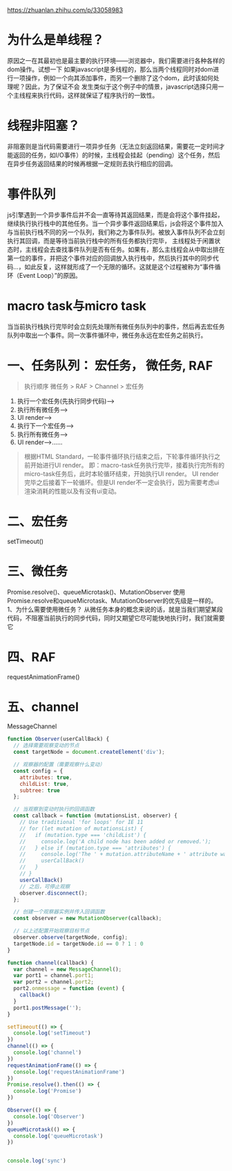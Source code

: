 https://zhuanlan.zhihu.com/p/33058983
# 为什么是单线程？
原因之一在其最初也是最主要的执行环境——浏览器中，我们需要进行各种各样的dom操作。试想一下 如果javascript是多线程的，那么当两个线程同时对dom进行一项操作，例如一个向其添加事件，而另一个删除了这个dom，此时该如何处理呢？因此，为了保证不会 发生类似于这个例子中的情景，javascript选择只用一个主线程来执行代码，这样就保证了程序执行的一致性。

# 线程非阻塞？
非阻塞则是当代码需要进行一项异步任务（无法立刻返回结果，需要花一定时间才能返回的任务，如I/O事件）的时候，主线程会挂起（pending）这个任务，然后在异步任务返回结果的时候再根据一定规则去执行相应的回调。

# 事件队列
js引擎遇到一个异步事件后并不会一直等待其返回结果，而是会将这个事件挂起，继续执行执行栈中的其他任务。当一个异步事件返回结果后，js会将这个事件加入与当前执行栈不同的另一个队列，我们称之为事件队列。被放入事件队列不会立刻执行其回调，而是等待当前执行栈中的所有任务都执行完毕， 主线程处于闲置状态时，主线程会去查找事件队列是否有任务。如果有，那么主线程会从中取出排在第一位的事件，并把这个事件对应的回调放入执行栈中，然后执行其中的同步代码...，如此反复，这样就形成了一个无限的循环。这就是这个过程被称为“事件循环（Event Loop）”的原因。

# macro task与micro task
当当前执行栈执行完毕时会立刻先处理所有微任务队列中的事件，然后再去宏任务队列中取出一个事件。同一次事件循环中，微任务永远在宏任务之前执行。

# 一、任务队列： 宏任务， 微任务, RAF
> 执行顺序 微任务 > RAF > Channel > 宏任务

1. 执行一个宏任务(先执行同步代码)-->
2. 执行所有微任务-->
3. UI render-->
4. 执行下一个宏任务-->
5. 执行所有微任务-->
6. UI render-->......

> 根据HTML Standard，一轮事件循环执行结束之后，下轮事件循环执行之前开始进行UI render。
> 即：macro-task任务执行完毕，接着执行完所有的micro-task任务后，此时本轮循环结束，开始执行UI render。
> UI render完毕之后接着下一轮循环。但是UI render不一定会执行，因为需要考虑ui渲染消耗的性能以及有没有ui变动。

# 二、宏任务
setTimeout()

# 三、微任务
Promise.resolve()、queueMicrotask()、MutationObserver
使用Promise.resolve和queueMicrotask、MutationObserver的优先级是一样的。
1、为什么需要使用微任务？
从微任务本身的概念来说的话，就是当我们期望某段代码，不阻塞当前执行的同步代码，同时又期望它尽可能快地执行时，我们就需要它

# 四、RAF
requestAnimationFrame()

# 五、channel
MessageChannel

```js
function Observer(userCallBack) {
  // 选择需要观察变动的节点
  const targetNode = document.createElement('div');

  // 观察器的配置（需要观察什么变动）
  const config = {
    attributes: true,
    childList: true,
    subtree: true
  };

  // 当观察到变动时执行的回调函数
  const callback = function (mutationsList, observer) {
    // Use traditional 'for loops' for IE 11
    // for (let mutation of mutationsList) {
    //   if (mutation.type === 'childList') {
    //     console.log('A child node has been added or removed.');
    //   } else if (mutation.type === 'attributes') {
    //     console.log('The ' + mutation.attributeName + ' attribute was modified.');
    //     userCallBack()
    //   }
    // }
    userCallBack()
    // 之后，可停止观察
    observer.disconnect();
  };

  // 创建一个观察器实例并传入回调函数
  const observer = new MutationObserver(callback);

  // 以上述配置开始观察目标节点
  observer.observe(targetNode, config);
  targetNode.id = targetNode.id == 0 ? 1 : 0
}

function channel(callback) {
  var channel = new MessageChannel();
  var port1 = channel.port1;
  var port2 = channel.port2;
  port2.onmessage = function (event) {
    callback()
  }
  port1.postMessage('');
}

setTimeout(() => {
  console.log('setTimeout')
})
channel(() => {
  console.log('channel')
})
requestAnimationFrame(() => {
  console.log('requestAnimationFrame')
})
Promise.resolve().then(() => {
  console.log('Promise')
})

Observer(() => {
  console.log('Observer')
})
queueMicrotask(() => {
  console.log('queueMicrotask')
})


console.log('sync')
```